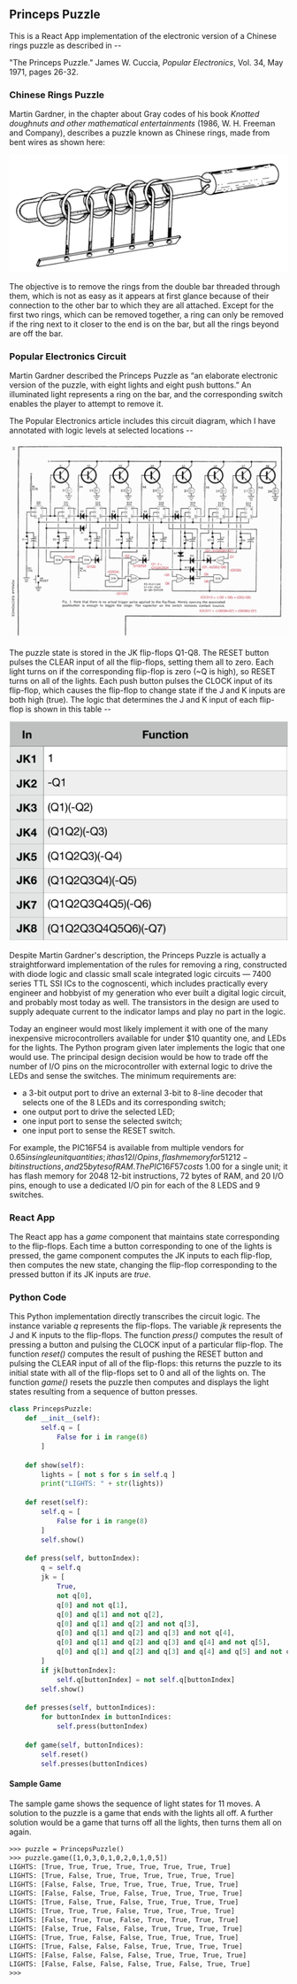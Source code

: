 ## Princeps Puzzle

This is a React App implementation of the electronic version of a Chinese rings puzzle as described in --

"The Princeps Puzzle." James W. Cuccia, *Popular Electronics*, Vol. 34, May 1971, pages 26-32.

### Chinese Rings Puzzle

Martin Gardner, in the chapter about Gray codes of his book *Knotted doughnuts and other mathematical entertainments* (1986, W. H. Freeman and Company), describes a puzzle known as Chinese rings, made from bent wires as shown here:

![Chinese rings puzzle](https://github.com/sigfredonin/react-app-princeps-puzzle/blob/master/chinese-rings.jpg "Chinese rings puzzle")

The objective is to remove the rings from the double bar threaded through them,
which is not as easy as it appears at first glance because of their connection to the other bar to which they are all attached. Except for the first two rings, which can be removed together, a ring can only be removed if the ring next to it closer to the end is on the bar, but all the rings beyond are off the bar.

### Popular Electronics Circuit

Martin Gardner described the Princeps Puzzle as “an elaborate electronic version of the puzzle, with eight lights and eight push buttons.” An illuminated light represents a ring on the bar, and the corresponding switch enables the player to attempt to remove it.

The Popular Electronics article includes this circuit diagram, which I have annotated with logic levels at selected locations --

![circuit diagram](https://github.com/sigfredonin/react-app-princeps-puzzle/blob/master/circuit-diagram.jpg "Princeps Puzzle circuit")

The puzzle state is stored in the JK flip-flops Q1-Q8.  The RESET button pulses the CLEAR input of all the flip-flops, setting them all to zero.  Each light turns on if the corresponding flip-flop is zero (~Q is high), so RESET turns on all of the lights.  Each push button pulses the CLOCK input of its flip-flop, which causes the flip-flop to change state if the J and K inputs are both high (true).  The logic that determines the J and K input of each flip-flop is shown in this table --

![JK inputs logic table](https://github.com/sigfredonin/react-app-princeps-puzzle/blob/master/JK-inputs.png "JK Inputs Table")

Despite Martin Gardner's description, the Princeps Puzzle is actually a straightforward implementation of the rules for removing a ring, constructed with diode logic and classic small scale integrated logic circuits — 7400 series TTL SSI ICs to the cognoscenti, which includes practically every engineer and hobbyist of my generation who ever built a digital logic circuit, and probably most today as well. The transistors in the design are used to supply adequate current to the indicator lamps and play no part in the logic.

Today an engineer would most likely implement it with one of the many inexpensive
microcontrollers available for under $10 quantity one, and LEDs for the lights.
The Python program given later implements the logic that one would use.  The principal design decision would be how to trade off the number of I/O pins on the microcontroller with external logic to drive the LEDs and sense the switches.  The minimum requirements are:

* a 3-bit output port to drive an external 3-bit to 8-line decoder that selects one of the 8 LEDs and its corresponding switch;
* one output port to drive the selected LED;
* one input port to sense the selected switch;
* one input port to sense the RESET switch.

For example, the PIC16F54 is available from multiple vendors for $0.65 in single unit quantities; it has 12 I/O pins, flash memory for 512 12-bit instructions, and 25 bytes of RAM.  The PIC16F57 costs ~$1.00 for a single unit; it has flash memory for 2048 12-bit instructions, 72 bytes of RAM, and 20 I/O pins, enough to use a dedicated I/O pin for each of the 8 LEDS and 9 switches.

### React App

The React app has a *game* component that maintains state corresponding to the flip-flops.  Each time a button corresponding to one of the lights is pressed, the game component computes the JK inputs to each flip-flop, then computes the new state, changing the flip-flop corresponding to the pressed button if its JK inputs are *true*.

### Python Code

This Python implementation directly transcribes the circuit logic. The instance variable *q* represents the flip-flops. The variable *jk* represents the J and K inputs to the flip-flops. The function *press()* computes the result of pressing a button and pulsing the CLOCK input of a particular flip-flop. The function *reset()* computes the result of pushing the RESET button and pulsing the CLEAR input of all of the flip-flops: this returns the puzzle to its initial state with all
of the flip-flops set to 0 and all of the lights on. The function *game()* resets the puzzle then computes and displays the light states resulting from a sequence of button presses.

```python
class PrincepsPuzzle:
    def __init__(self):
        self.q = [
            False for i in range(8)
        ]

    def show(self):
        lights = [ not s for s in self.q ]
        print("LIGHTS: " + str(lights))

    def reset(self):
        self.q = [
            False for i in range(8)
        ]
        self.show()

    def press(self, buttonIndex):
        q = self.q
        jk = [
            True,
            not q[0],
            q[0] and not q[1],
            q[0] and q[1] and not q[2],
            q[0] and q[1] and q[2] and not q[3],
            q[0] and q[1] and q[2] and q[3] and not q[4],
            q[0] and q[1] and q[2] and q[3] and q[4] and not q[5],
            q[0] and q[1] and q[2] and q[3] and q[4] and q[5] and not q[6],
        ]
        if jk[buttonIndex]:
            self.q[buttonIndex] = not self.q[buttonIndex]
        self.show()

    def presses(self, buttonIndices):
        for buttonIndex in buttonIndices:
            self.press(buttonIndex)

    def game(self, buttonIndices):
        self.reset()
        self.presses(buttonIndices)
```

#### Sample Game

The sample game shows the sequence of light states for 11 moves. A solution to the puzzle is a game that ends with the lights all off. A further solution would be a game that turns off all the lights, then turns them all on again.

```
>>> puzzle = PrincepsPuzzle()
>>> puzzle.game([1,0,3,0,1,0,2,0,1,0,5])
LIGHTS: [True, True, True, True, True, True, True, True]
LIGHTS: [True, False, True, True, True, True, True, True]
LIGHTS: [False, False, True, True, True, True, True, True]
LIGHTS: [False, False, True, False, True, True, True, True]
LIGHTS: [True, False, True, False, True, True, True, True]
LIGHTS: [True, True, True, False, True, True, True, True]
LIGHTS: [False, True, True, False, True, True, True, True]
LIGHTS: [False, True, False, False, True, True, True, True]
LIGHTS: [True, True, False, False, True, True, True, True]
LIGHTS: [True, False, False, False, True, True, True, True]
LIGHTS: [False, False, False, False, True, True, True, True]
LIGHTS: [False, False, False, False, True, False, True, True]
>>> 
```
